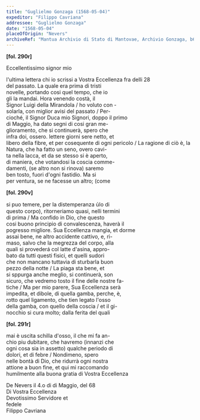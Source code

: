 ```yaml
---
title: "Guglielmo Gonzaga (1568-05-04)"
expeditor: "Filippo Cavriana"
addressee: "Guglielmo Gonzaga"
date: "1568-05-04"
placeOfOrigin: "Nevers"
archiveRef: "Mantua Archivio di Stato di Mantovae, Archivio Gonzaga, b654, fols. 290r-291r"
---
```



**[fol. 290r]**

Eccellentissimo signor  mio

  
l'ultima lettera  chi io scrissi a Vostra Eccellenza  fra delli 28   
del passato. La quale era prima di tristi   
novelle, portando cosi quel tempo, che io   
gli la mandai. Hora venendo costà, il   
Signor  Luigi della Mirandola / ho voluto con -  
solarla, con  miglior avisi del passato / Per-  
cioché, il Signor  Duca mio Signori, doppo il primo   
di Maggio, ha dato segni di cosi gran me-  
glioramento, che si continuerà, spero che   
infra doi, ossero. lettere  giorni sere netto, et   
libero della fibre, et per cosequente di ogni pericolo / La ragione di ciò è, la   
Natura, che ha fatto un seno, overo cavi-  
ta nella lacca, et da se stesso si è aperto,   
di maniera, che votandosi la coscia comme-  
damenti, (se altro non si rinova) saremo   
ben tosto, fuori d'ogni fastidio. Ma si   
per ventura, se ne facesse un altro; (come


**[fol. 290v]**

  
si puo temere, per la distemperanza u̍lo di   
questo corpo), ritorneriamo quasi, nelli termini   
di prima / Ma confido in Dio, che questo   
cosi buono  principio di convalescenza, haverà il   
pogresso migliore. Sua Eccellenza  mangia, et dorme   
assai bene, ne altro accidente cattivo, e, ri-  
maso, salvo che la megrezza del corpo, alla   
quali si provederá col latte d'asina, appro-  
bato da tutti questi fisici, et quelli sudori   
che non mancano tuttavia di sturbarla buon   
pezzo della notte / La piaga sta bene, et   
si sppurga anche meglio, si continuerà, son   
sicuro, che vedremo tosto il fine delle nostre  fa-  
tiche / Ma per mio parere, Sua Eccellenza  serà   
impedita, et dibole, di quella gamba, perche, è,   
rotto quel ligamento, che tien legato l'osso   
della gamba, con  quello della coscia / et il gi-  
nocchio si cura molto; dalla ferita del quali 


**[fol. 291r]**

mai è uscita schilla d'osso, il che mi fa an-  
chio piu dubitare, che havremo (innanzi  che   
ogni cosa sia in assetto) qualche periodo di   
dolori, et di febre / Nondimeno, spero   
nelle bontà di Dio, che ridurrà ogni nostra   
attione a buon fine, et qui mi raccomando   
humilmente alla buona gratia  di Vostra Eccellenza 

De Nevers il 4.o di di Maggio, del 68  
Di Vostra Eccellenza   
Devotissimo  Servidore et   
fedele   
Filippo Cavriana

